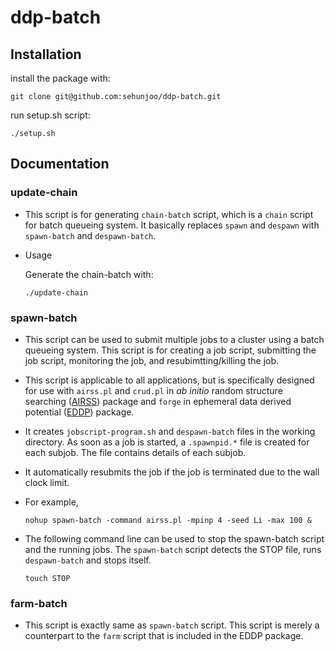 # ddp-batch

## Installation
install the package with:

`git clone git@github.com:sehunjoo/ddp-batch.git`

run setup.sh script:

`./setup.sh`

## Documentation

### update-chain

- This script is for generating `chain-batch` script, which is a `chain` script for batch queueing system. It basically replaces `spawn` and `despawn` with `spawn-batch` and `despawn-batch`.
- Usage

  Generate the chain-batch with:
 
  `./update-chain`

### spawn-batch

- This script can be used to submit multiple jobs to a cluster using a batch queueing system. This script is for creating a job script, submitting the job script, monitoring the job, and resubimtting/killing the job.
- This script is applicable to all applications, but is specifically designed for use with `airss.pl` and `crud.pl` in  _ab initio_ random structure searching ([AIRSS](https://www.mtg.msm.cam.ac.uk/Codes/AIRSS)) package and `forge` in ephemeral data derived potential ([EDDP](https://www.mtg.msm.cam.ac.uk/Codes/EDDP)) package.
- It creates `jobscript-program.sh` and `despawn-batch` files in the working directory. As soon as a job is started, a `.spawnpid.*` file is created for each subjob. The file contains details of each subjob.
- It automatically resubmits the job if the job is terminated due to the wall clock limit.
- For example,

  `nohup spawn-batch -command airss.pl -mpinp 4 -seed Li -max 100 &`

- The following command line can be used to stop the spawn-batch script and the running jobs. The `spawn-batch` script detects the STOP file, runs `despawn-batch` and stops itself.

  `touch STOP`

### farm-batch

- This script is exactly same as `spawn-batch` script. This script is merely a counterpart to the `farm` script that is included in the EDDP package.
